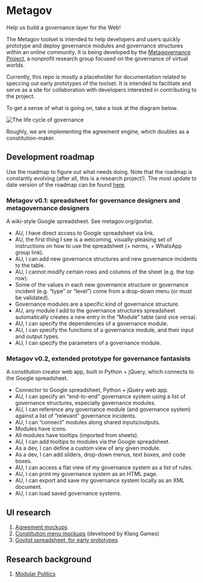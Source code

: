 # Metagov

Help us build a governance layer for the Web!

The Metagov toolset is intended to help developers and users quickly prototype and deploy governance modules and governance structures within an online community. It is being developed by the [Metagovernance Project](www.metagov.org), a nonprofit research group focused on the governance of virtual worlds.

Currently, this repo is mostly a placeholder for documentation related to speccing out early prototypes of the toolset. It is intended to facilitate and serve as a site for collaboration with developers interested in contributing to the project. 

To get a sense of what is going on, take a look at the diagram below.

![The life cycle of governance](https://github.com/thelastjosh/metagov-prototype/blob/master/Stages%20of%20governance.jpg "Life cycle of governance")

Roughly, we are implementing the agreement engine, which doubles as a constitution-maker.

## Development roadmap
Use the roadmap to figure out what needs doing. Note that the roadmap is constantly evolving (after all, this is a research project!). The most update to date version of the roadmap can be found [here](https://docs.google.com/document/d/1QDq89dogQb-K2jdDV5QL4Lqi8yehE3aiXzwVG8D24rY/edit#).

### Metagov v0.1: spreadsheet for governance designers and metagovernance designers
A wiki-style Google spreadsheet. See metagov.org/govlist.

- AU, I have direct access to Google spreadsheet via link.
- AU, the first thing I see is a welcoming, visually-pleasing set of instructions on how to use the spreadsheet (+ norms, + WhatsApp group link).
- AU, I can add new governance structures and new governance incidents to the table.
- AU, I cannot modify certain rows and columns of the sheet (e.g. the top row).
- Some of the values in each new governance structure or governance incident (e.g. “type” or “level”) come from a drop-down menu (or must be validated).
- Governance modules are a specific kind of governance structure.
- AU, any module I add to the governance structures spreadsheet automatically creates a new entry in the “Module” table (and vice versa).
- AU, I can specify the dependencies of a governance module.
- AU, I can specify the functions of a governance module, and their input and output types.
- AU, I can specify the parameters of a governance module.

### Metagov v0.2, extended prototype for governance fantasists
A constitution creator web app, built in Python + jQuery, which connects to the Google spreadsheet.

- Connector to Google spreadsheet, Python + jQuery web app.
- AU, I can specify an “end-to-end” governance system using a list of governance structures, especially governance modules.
- AU, I can reference any governance module (and governance system) against a list of “relevant” governance incidents.
- AU, I can “connect” modules along shared inputs/outputs.
- Modules have icons.
- All modules have tooltips (imported from sheets).
- AU, I can add tooltips to modules via the Google spreadsheet.
- As a dev, I can define a custom view of any given module.
- As a dev, I can add sliders, drop-down menus, text boxes, and code boxes.
- AU, I can access a flat view of my governance system as a list of rules.
- AU, I can print my governance system as an HTML page.
- AU, I can export and save my governance system locally as an XML document.
- AU, I can load saved governance systems.

## UI research
1. [Agreement mockups](https://drive.google.com/open?id=1jCyOkpSSgoLUBBUsW0q9ediwtW6-OT0a)
2. [Constitution menu mockups](https://drive.google.com/file/d/1yqeXb8rGE3HqYbkAF-31_v5osRDKSdFy/view?usp=sharing) (developed by Klang Games)
3. [Govlist spreadsheet, for early prototypes](www.metagov.org/govlist)

## Research background
1. [Modular Politics](https://docs.google.com/document/d/1c4vp4HQFYHNsFzm4rNo2uh4fU8Gonfu9nJOLpasel5I/edit)
